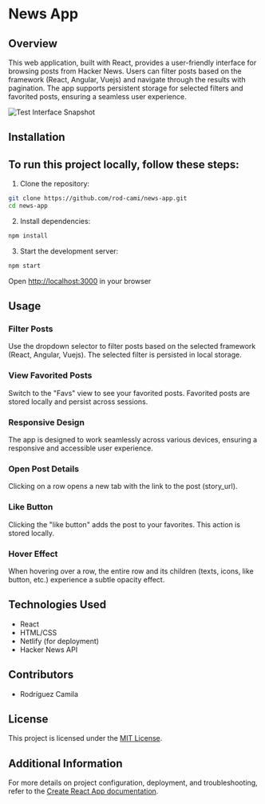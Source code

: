 # News App

## Overview

This web application, built with React, provides a user-friendly interface for browsing posts from Hacker News. Users can filter posts based on the framework (React, Angular, Vuejs) and navigate through the results with pagination. The app supports persistent storage for selected filters and favorited posts, ensuring a seamless user experience.

![Test Interface Snapshot]('./src/assets/icons/diseno_test.png' "Test Interface Snapshot")

## Installation

To run this project locally, follow these steps:
------------------
1. Clone the repository:
```bash
git clone https://github.com/rod-cami/news-app.git
cd news-app
```
2. Install dependencies:
```bash
npm install
```
3. Start the development server:
```bash
npm start
```
Open [http://localhost:3000](http://localhost:3000) in your browser

## Usage

### Filter Posts

Use the dropdown selector to filter posts based on the selected framework (React, Angular, Vuejs). The selected filter is persisted in local storage.

### View Favorited Posts

Switch to the "Favs" view to see your favorited posts. Favorited posts are stored locally and persist across sessions.

### Responsive Design

The app is designed to work seamlessly across various devices, ensuring a responsive and accessible user experience.

### Open Post Details

Clicking on a row opens a new tab with the link to the post (story_url).

### Like Button

Clicking the "like button" adds the post to your favorites. This action is stored locally.

### Hover Effect

When hovering over a row, the entire row and its children (texts, icons, like button, etc.) experience a subtle opacity effect.

## Technologies Used

* React
* HTML/CSS
* Netlify (for deployment)
* Hacker News API

## Contributors

* Rodríguez Camila 

## License

This project is licensed under the  [MIT License](LICENSE).


## Additional Information
For more details on project configuration, deployment, and troubleshooting, refer to the [Create React App documentation](https://facebook.github.io/create-react-app/docs/).
